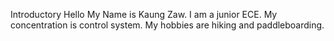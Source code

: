 Introductory
Hello My Name is Kaung Zaw. I am a junior ECE. My concentration is control system. My hobbies are hiking and paddleboarding. 
